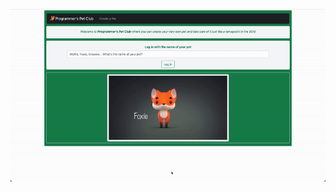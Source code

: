 ![Alt Text](https://github.com/marcoff90/programmers-pet-club/blob/master/src/main/resources/static/img/pet-club-gif.gif)
